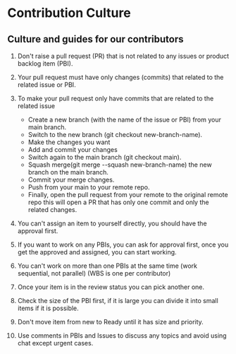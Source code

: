 # Contribution Culture

## Culture and guides for our contributors

1. Don't raise a pull request (PR) that is not related to any issues or product backlog item (PBI).

1. Your pull request must have only changes (commits) that related to the related issue or PBI.

1. To make your pull request only have commits that are related to the related issue 

   - Create a new branch (with the name of the issue or PBI) from your main branch.
   - Switch to the new branch (git checkout new-branch-name).
   - Make the changes you want
   - Add and commit your changes
   - Switch again to the main branch (git checkout main).
   - Squash merge(git merge --squash new-branch-name) the new branch on the main branch.
   - Commit your merge changes.
   - Push from your main to your remote repo.
   - Finally, open the pull request from your remote to the original remote repo this will open a PR that has only one commit and only the related changes.


1. You can't assign an item to yourself directly, you should have the approval first.

1. If you want to work on any PBIs, you can ask for approval first, once you get the approved and assigned, you can start working.

1. You can't work on more than one PBIs at the same time (work sequential, not parallel) (WBS is one per contributor)

1. Once your item is in the review status you can pick another one.

1. Check the size of the PBI first, if it is large you can divide it into small items if it is possible.

1. Don't move item from new to Ready until it has size and priority.

1. Use comments in PBIs and Issues to discuss any topics and avoid using chat except urgent cases.
